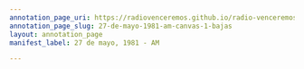 ```yaml
---
annotation_page_uri: https://radiovenceremos.github.io/radio-venceremos-espanol-2/annotations/27-de-mayo-1981-am-canvas-1-bajas.json
annotation_page_slug: 27-de-mayo-1981-am-canvas-1-bajas
layout: annotation_page
manifest_label: 27 de mayo, 1981 - AM

---
```

